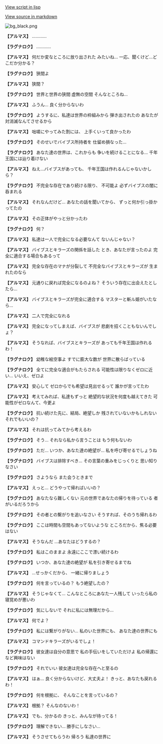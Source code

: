 [View script in lisp](../scripts/110160560.txt)

[View source in markdown](110160560.md)

![bg_black.png](../images/backgrounds/bg_black.png)

**【アルマス】**
…………

**【ラグナロク】**
…………

**【アルマス】**
何だか変なところに放り出された
みたいね…
一応、聞くけど…どこだか分かる？

**【ラグナロク】**
狭間よ

**【アルマス】**
狭間？

**【ラグナロク】**
世界と世界の狭間
虚無の空間
そんなところね…

**【アルマス】**
ふうん…
良く分からないわ

**【ラグナロク】**
ようするに、私達は世界の枠組みから
弾き出されたの
あなたが対消滅なんてさせるから

**【アルマス】**
咄嗟にやってみた割には、
上手くいって良かったわ

**【ラグナロク】**
そのせいでバイブス所持者を
仕留め損なった…

**【ラグナロク】**
あなた達の世界は、これからも
争いを続けることになる…
千年王国には辿り着けない

**【アルマス】**
ねえ…バイブスがあっても、
千年王国は作れるんじゃないかしら？

**【ラグナロク】**
不完全な存在であり続ける限り、
不可能よ
必ずバイブスの闇に呑まれる

**【アルマス】**
それなんだけど…
あなたの話を聞いてから、
ずっと何か引っ掛かってたの

**【アルマス】**
その正体がやっと分かったわ

**【ラグナロク】**
何？

**【アルマス】**
私達は一人で完全になる必要なんて
ないんじゃない？

**【アルマス】**
バイブスとキラーズの関係を話した
とき、あなたが言ったのよ
完全に適合する場合もあるって

**【アルマス】**
完全な存在のマナが分裂して
不完全なバイブスとキラーズが
生まれたのなら

**【アルマス】**
元通りに戻れば完全になるのよね？
そういう存在に出会えたとしたら…

**【アルマス】**
バイブスとキラーズが完全に適合する
マスターと斬ル姫がいたなら…

**【アルマス】**
二人で完全になれる

**【アルマス】**
完全になってしまえば、バイブスが
悲劇を招くこともないんでしょ？

**【アルマス】**
そうなれば、バイブスとキラーズが
あっても千年王国は作れるわ！

**【ラグナロク】**
幼稚な絵空事よ
すでに膨大な数が
世界に散らばっている

**【ラグナロク】**
全てに完全な適合がもたらされる
可能性は限りなくゼロに近い…
いいえ、ゼロよ

**【アルマス】**
安心して
ゼロからでも希望は見出せるって
誰かが言ってたわ

**【アルマス】**
考えてみれば、私達もずっと
絶望的な状況を何度も越えてきた
可能性がゼロなんて、今更よ

**【ラグナロク】**
抗い続けた先に、結局、絶望しか
残されていないかもしれない
それでもいいの？

**【アルマス】**
それは抗ってみてから考えるわ

**【ラグナロク】**
そう…
それなら私から言うことは
もう何もないわ

**【ラグナロク】**
ただ…
いつか、あなた達の絶望が…
私を呼び寄せるでしょうね

**【ラグナロク】**
バイブスは排除すべき…
その言葉の重みをじっくりと
思い知りなさい

**【ラグナロク】**
さようなら
また会うときまで

**【アルマス】**
えっと…
どうやって帰ればいいの？

**【ラグナロク】**
あなたなら難しくない
元の世界であなたの帰りを待っている
者がいるだろうから

**【ラグナロク】**
その者との繋がりを追いなさい
そうすれば、そのうち帰れるわ

**【ラグナロク】**
ここは時間も空間もあってないような
ところだから、焦る必要はない

**【アルマス】**
そうなんだ
…あなたはどうするの？

**【ラグナロク】**
私はこのままよ
永遠にここで漂い続けるわ

**【ラグナロク】**
いつか、あなた達の絶望が
私を引き寄せるまでね

**【アルマス】**
…せっかくだから、
一緒に帰りましょう

**【ラグナロク】**
何を言っているの？
もう絶望したの？

**【アルマス】**
そうじゃなくて…
こんなところにあなた一人残して
いったら私の寝覚めが悪いわ

**【ラグナロク】**
気にしないで
それに私には無理だから…

**【アルマス】**
何でよ？

**【ラグナロク】**
私には繋がりがない…
私のいた世界にも、
あなた達の世界にも

**【アルマス】**
コマンドキラーズがいるでしょ！

**【ラグナロク】**
彼女達は自分の意思で
私の手伝いをしていただけよ
私の帰還になど興味はない

**【ラグナロク】**
それでいい
彼女達は完全な存在へと至るの

**【アルマス】**
はぁ…
良く分からないけど、大丈夫よ！
きっと、あなたも戻れるわ！

**【ラグナロク】**
何を根拠に、
そんなことを言っているの？

**【アルマス】**
根拠？
そんなのないわ！

**【アルマス】**
でも、分かるの
きっと、みんなが待ってる！

**【ラグナロク】**
理解できない…
勝手にしなさい…

**【アルマス】**
そうさせてもらうわ
帰ろう
私達の世界に